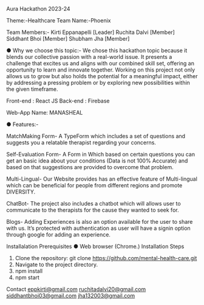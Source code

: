 Aura Hackathon 2023-24

Theme:-Healthcare                                                                  Team Name:-Phoenix

Team Members:-
Kirti Eppanapelli [Leader]
Ruchita Dalvi [Member]
Siddhant Bhoi [Member]
Shubham Jha [Member]


●	Why we choose this topic:-
We chose this hackathon topic because it blends our collective passion with a real-world issue. It presents a challenge that excites us and aligns with our combined skill set, offering an opportunity to learn and innovate together. Working on this project not only allows us to grow but also holds the potential for a meaningful impact, either by addressing a pressing problem or by exploring new possibilities within the given timeframe.


Front-end : React JS 
Back-end : Firebase


Web-App Name: MANASHEAL

 


●	Features:-

MatchMaking Form- A TypeForm which includes a set of questions and suggests you a relatable therapist regarding your concerns.

Self-Evaluation Form- A Form in Which based on certain questions you can get an basic idea about your conditions (Data is not 100% Accurate) and based on that suggestions are provided to overcome that problem.
  
Multi-Lingual- Our Website provides has an effective feature of Multi-lingual which can be beneficial for people from different regions and promote DIVERSITY.  
 
ChatBot- The project also includes a chatbot which will allows user to communicate to the therapists for the cause they wanted to seek for.
 
Blogs- Adding Experiences is also an option available for the user to share with us. It’s protected with authentication as user will have a signin option through google for adding an experience.
 


Installalation
Prerequisites
●	Web browser (Chrome.)
Installation Steps
1.	Clone the repository: git clone https://github.com/mental-health-care.git
2.	Navigate to the project directory.
3.	npm install
4.	npm start

   
Contact
eppkirti@gmail.com
ruchitadalvi20@gmail.com
siddhantbhoi03@gmail.com
jha132003@gmail.com 




